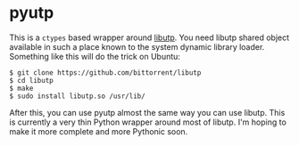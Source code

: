 pyutp
=====

This is a `ctypes` based wrapper around [libutp][1]. You need libutp
shared object available in such a place known to the system dynamic
library loader. Something like this will do the trick on Ubuntu:

    $ git clone https://github.com/bittorrent/libutp
    $ cd libutp
    $ make
    $ sudo install libutp.so /usr/lib/

After this, you can use pyutp almost the same way you can use
libutp. This is currently a very thin Python wrapper around most of
libutp. I'm hoping to make it more complete and more Pythonic soon.

 [1]: https://github.com/bittorrent/libutp
